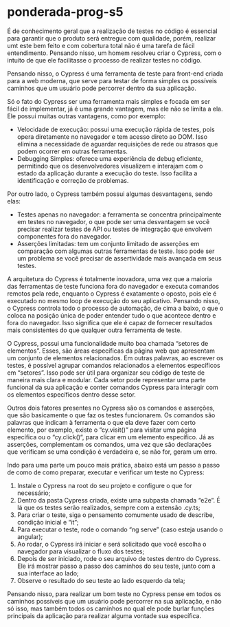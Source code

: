 # ponderada-prog-s5

É de conhecimento geral que a realização de testes no código é essencial para garantir que o produto será entregue com qualidade, porém, realizar umt este bem feito e com cobertura total não é uma tarefa de fácil entendimento. Pensando nisso, um homem resolveu criar o Cypress, com o intuito de que ele facilitasse o processo de realizar testes no código.

Pensando nisso, o Cypress é uma ferramenta de teste para front-end criada para a web moderna, que serve para testar de forma simples os possíveis caminhos que um usuário pode percorrer dentro da sua aplicação.

Só o fato do Cypress ser uma ferramenta mais simples e focada em ser fácil de implementar, já é uma grande vantagem, mas ele não se limita a ela. Ele possui muitas outras vantagens, como por exemplo:
- Velocidade de execução: possui uma execução rápida de testes, pois opera diretamente no navegador e tem acesso direto ao DOM. Isso elimina a necessidade de aguardar requisições de rede ou atrasos que podem ocorrer em outras ferramentas.
- Debugging Simples: oferece uma experiência de debug eficiente, permitindo que os desenvolvedores visualizem e interajam com o estado da aplicação durante a execução do teste. Isso facilita a identificação e correção de problemas.

Por outro lado, o Cypress também possui algumas desvantagens, sendo elas:
- Testes apenas no navegador: a ferramenta se concentra principalmente em testes no navegador, o que pode ser uma desvantagem se você precisar realizar testes de API ou testes de integração que envolvem componentes fora do navegador.
- Asserções limitadas: tem um conjunto limitado de asserções em comparação com algumas outras ferramentas de teste. Isso pode ser um problema se você precisar de assertividade mais avançada em seus testes.

A arquitetura do Cypress é totalmente inovadora, uma vez que a maioria das ferramentas de teste funciona fora do navegador e executa comandos remotos pela rede, enquanto o Cypress é exatamente o oposto, pois ele é executado no mesmo loop de execução do seu aplicativo. Pensando nisso, o Cypress controla todo o processo de automação, de cima a baixo, o que o coloca na posição única de poder entender tudo o que acontece dentro e fora do navegador. Isso significa que ele é capaz de fornecer resultados mais consistentes do que qualquer outra ferramenta de teste.

O Cypress, possui uma funcionalidade muito boa chamada “setores de elementos”. Esses, são áreas específicas da página web que apresentam um conjunto de elementos relacionados. Em outras palavras, ao escrever os testes, é possível agrupar comandos relacionados a elementos específicos em “setores”. Isso pode ser útil para organizar seu código de teste de maneira mais clara e modular. Cada setor pode representar uma parte funcional da sua aplicação e conter comandos Cypress para interagir com os elementos específicos dentro desse setor.

Outros dois fatores presentes no Cypress são os comandos e asserções, que são basicamente o que faz os testes funcionarem. Os comandos são palavras que indicam à ferramenta o que ela deve fazer com certo elemento, por exemplo, existe o “cy.visit()” para visitar uma página específica ou o “cy.click()“, para clicar em um elemento específico. Já as asserções, complementam os comandos, uma vez que são declarações que verificam se uma condição é verdadeira e, se não for, geram um erro.

Indo para uma parte um pouco mais prática, abaixo está um passo a passo de como de como preparar, executar e verificar um teste no Cypress:
1. Instale o Cypress na root do seu projeto e configure o que for necessário;
2. Dentro da pasta Cypress criada, existe uma subpasta chamada “e2e”. É lá que os testes serão realizados, sempre com a extensão .cy.ts;
3. Para criar o teste, siga o pensamento comumente usado de describe, condição inicial e “it”;
4. Para executar o teste, rode o comando “ng serve” (caso esteja usando o angular);
5. Ao rodar, o Cypress irá iniciar e será solicitado que você escolha o navegador para visualizar o fluxo dos testes;
6. Depois de ser iniciado, rode o seu arquivo de testes dentro do Cypress. Ele irá mostrar passo a passo dos caminhos do seu teste, junto com a sua interface ao lado;
7. Observe o resultado do seu teste ao lado esquerdo da tela;

Pensando nisso, para realizar um bom teste no Cypress pense em todos os caminhos possíveis que um usuário pode percorrer na sua aplicação, e não só isso, mas também todos os caminhos no qual ele pode burlar funções principais da aplicação para realizar alguma vontade sua específica.
